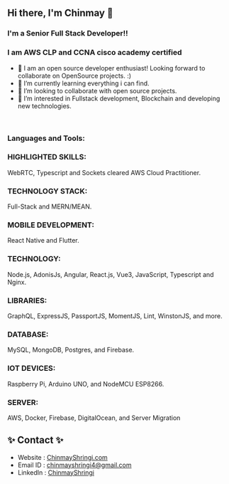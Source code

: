 ## Hi there, I'm Chinmay  👋
### I'm a Senior Full Stack Developer!! 
### I am AWS CLP and CCNA cisco academy certified

- 🔭 I am an open source developer enthusiast! Looking forward to collaborate on OpenSource projects. :)
- 🌱 I’m currently learning everything i can find.
- 👯 I’m looking to collaborate with open source projects.
- 🥅 I’m interested in Fullstack development, Blockchain and developing new technologies.

<br />

### Languages and Tools:
### HIGHLIGHTED SKILLS:
WebRTC, Typescript and Sockets cleared AWS Cloud Practitioner.
### TECHNOLOGY STACK:
Full-Stack and MERN/MEAN.
### MOBILE DEVELOPMENT:
React Native and Flutter.
### TECHNOLOGY:
Node.js, AdonisJs, Angular, React.js, Vue3, JavaScript, Typescript and Nginx.
### LIBRARIES:
GraphQL, ExpressJS, PassportJS, MomentJS, Lint, WinstonJS, and more.

### DATABASE:
MySQL, MongoDB, Postgres, and Firebase.

### IOT DEVICES:
Raspberry Pi, Arduino UNO, and NodeMCU ESP8266.

### SERVER:
AWS, Docker, Firebase, DigitalOcean, and Server Migration


## ✨ Contact ✨
- Website : <a href="https://chinmayshringi.web.app/" target="_blank">ChinmayShringi.com</a>
- Email ID : chinmayshringi4@gmail.com 
- LinkedIn : <a href="https://www.linkedin.com/in/chinmay-shringi-105736173/" target="_blank">ChinmayShringi</a>
<!---
ChinmayShringi/ChinmayShringi is a ✨ special ✨ repository because its `README.md` (this file) appears on your GitHub profile.
You can click the Preview link to take a look at your changes.
--->
